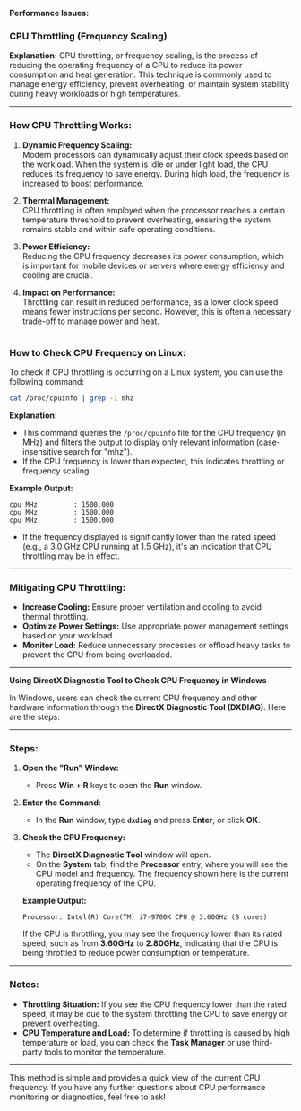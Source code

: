 **Performance Issues:**

### **CPU Throttling (Frequency Scaling)**

**Explanation:**
CPU throttling, or frequency scaling, is the process of reducing the operating frequency of a CPU to reduce its power consumption and heat generation. This technique is commonly used to manage energy efficiency, prevent overheating, or maintain system stability during heavy workloads or high temperatures.

---

### **How CPU Throttling Works:**
1. **Dynamic Frequency Scaling:**  
   Modern processors can dynamically adjust their clock speeds based on the workload. When the system is idle or under light load, the CPU reduces its frequency to save energy. During high load, the frequency is increased to boost performance.
   
2. **Thermal Management:**  
   CPU throttling is often employed when the processor reaches a certain temperature threshold to prevent overheating, ensuring the system remains stable and within safe operating conditions.
   
3. **Power Efficiency:**  
   Reducing the CPU frequency decreases its power consumption, which is important for mobile devices or servers where energy efficiency and cooling are crucial.
   
4. **Impact on Performance:**  
   Throttling can result in reduced performance, as a lower clock speed means fewer instructions per second. However, this is often a necessary trade-off to manage power and heat.

---

### **How to Check CPU Frequency on Linux:**
To check if CPU throttling is occurring on a Linux system, you can use the following command:

```bash
cat /proc/cpuinfo | grep -i mhz
```

**Explanation:**
- This command queries the `/proc/cpuinfo` file for the CPU frequency (in MHz) and filters the output to display only relevant information (case-insensitive search for "mhz").
- If the CPU frequency is lower than expected, this indicates throttling or frequency scaling.

**Example Output:**
```plaintext
cpu MHz         : 1500.000
cpu MHz         : 1500.000
cpu MHz         : 1500.000
```

- If the frequency displayed is significantly lower than the rated speed (e.g., a 3.0 GHz CPU running at 1.5 GHz), it's an indication that CPU throttling may be in effect.

---

### **Mitigating CPU Throttling:**
- **Increase Cooling:** Ensure proper ventilation and cooling to avoid thermal throttling.
- **Optimize Power Settings:** Use appropriate power management settings based on your workload.
- **Monitor Load:** Reduce unnecessary processes or offload heavy tasks to prevent the CPU from being overloaded.

---



**Using DirectX Diagnostic Tool to Check CPU Frequency in Windows**

In Windows, users can check the current CPU frequency and other hardware information through the **DirectX Diagnostic Tool (DXDIAG)**. Here are the steps:

---

### **Steps:**

1. **Open the "Run" Window:**
   - Press **Win + R** keys to open the **Run** window.

2. **Enter the Command:**
   - In the **Run** window, type **`dxdiag`** and press **Enter**, or click **OK**.

3. **Check the CPU Frequency:**
   - The **DirectX Diagnostic Tool** window will open.
   - On the **System** tab, find the **Processor** entry, where you will see the CPU model and frequency. The frequency shown here is the current operating frequency of the CPU.

   **Example Output:**  
   ```plaintext
   Processor: Intel(R) Core(TM) i7-9700K CPU @ 3.60GHz (8 cores)
   ```

   If the CPU is throttling, you may see the frequency lower than its rated speed, such as from **3.60GHz** to **2.80GHz**, indicating that the CPU is being throttled to reduce power consumption or temperature.

---

### **Notes:**
- **Throttling Situation:** If you see the CPU frequency lower than the rated speed, it may be due to the system throttling the CPU to save energy or prevent overheating.
- **CPU Temperature and Load:** To determine if throttling is caused by high temperature or load, you can check the **Task Manager** or use third-party tools to monitor the temperature.

---

This method is simple and provides a quick view of the current CPU frequency. If you have any further questions about CPU performance monitoring or diagnostics, feel free to ask!
